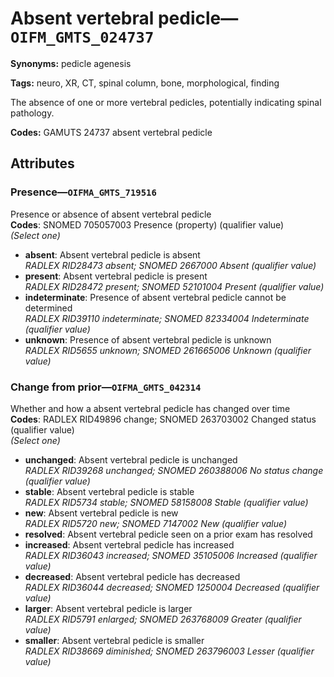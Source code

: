 # Absent vertebral pedicle—`OIFM_GMTS_024737`

**Synonyms:** pedicle agenesis

**Tags:** neuro, XR, CT, spinal column, bone, morphological, finding

The absence of one or more vertebral pedicles, potentially indicating spinal pathology.

**Codes:** GAMUTS 24737 absent vertebral pedicle

## Attributes

### Presence—`OIFMA_GMTS_719516`

Presence or absence of absent vertebral pedicle  
**Codes**: SNOMED 705057003 Presence (property) (qualifier value)  
*(Select one)*

- **absent**: Absent vertebral pedicle is absent  
_RADLEX RID28473 absent; SNOMED 2667000 Absent (qualifier value)_
- **present**: Absent vertebral pedicle is present  
_RADLEX RID28472 present; SNOMED 52101004 Present (qualifier value)_
- **indeterminate**: Presence of absent vertebral pedicle cannot be determined  
_RADLEX RID39110 indeterminate; SNOMED 82334004 Indeterminate (qualifier value)_
- **unknown**: Presence of absent vertebral pedicle is unknown  
_RADLEX RID5655 unknown; SNOMED 261665006 Unknown (qualifier value)_

### Change from prior—`OIFMA_GMTS_042314`

Whether and how a absent vertebral pedicle has changed over time  
**Codes**: RADLEX RID49896 change; SNOMED 263703002 Changed status (qualifier value)  
*(Select one)*

- **unchanged**: Absent vertebral pedicle is unchanged  
_RADLEX RID39268 unchanged; SNOMED 260388006 No status change (qualifier value)_
- **stable**: Absent vertebral pedicle is stable  
_RADLEX RID5734 stable; SNOMED 58158008 Stable (qualifier value)_
- **new**: Absent vertebral pedicle is new  
_RADLEX RID5720 new; SNOMED 7147002 New (qualifier value)_
- **resolved**: Absent vertebral pedicle seen on a prior exam has resolved  
- **increased**: Absent vertebral pedicle has increased  
_RADLEX RID36043 increased; SNOMED 35105006 Increased (qualifier value)_
- **decreased**: Absent vertebral pedicle has decreased  
_RADLEX RID36044 decreased; SNOMED 1250004 Decreased (qualifier value)_
- **larger**: Absent vertebral pedicle is larger  
_RADLEX RID5791 enlarged; SNOMED 263768009 Greater (qualifier value)_
- **smaller**: Absent vertebral pedicle is smaller  
_RADLEX RID38669 diminished; SNOMED 263796003 Lesser (qualifier value)_